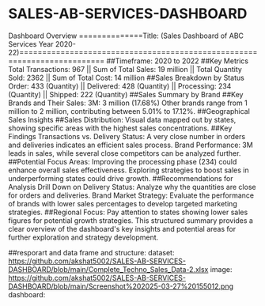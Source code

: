 # SALES-AB-SERVICES-DASHBOARD

Dashboard Overview
==============Title: (Sales Dashboard of ABC Services Year 2020-22)=========================================================================
##Timeframe: 2020 to 2022
##Key Metrics
Total Transactions: 967 || Sum of Total Sales: 19 million || Total Quantity Sold: 2362 || Sum of Total Cost: 14 million
##Sales Breakdown by Status Order: 433 (Quantity) || Delivered: 428 (Quantity) || Processing: 234 (Quantity) || Shipped: 222 (Quantity)
##Sales Summary by Brand
##Key Brands and Their Sales:
3M: 3 million (17.68%)
Other brands range from 1 million to 2 million, contributing between 5.01% to 17.12%.
##Geographical Sales Insights
##Sales Distribution:
Visual data mapped out by states, showing specific areas with the highest sales concentrations.
##Key Findings
Transactions vs. Delivery Status: A very close number in orders and deliveries indicates an efficient sales process.
Brand Performance: 3M leads in sales, while several close competitors can be analyzed further.
##Potential Focus Areas:
Improving the processing phase (234) could enhance overall sales effectiveness.
Exploring strategies to boost sales in underperforming states could drive growth.
##Recommendations for Analysis
Drill Down on Delivery Status: Analyze why the quantities are close for orders and deliveries.
Brand Market Strategy: Evaluate the performance of brands with lower sales percentages to develop targeted marketing strategies.
##Regional Focus: Pay attention to states showing lower sales figures for potential growth strategies.
This structured summary provides a clear overview of the dashboard's key insights and potential areas for further exploration and strategy development.

##resporart and data frame and structure:
dataset: https://github.com/akshat5002/SALES-AB-SERVICES-DASHBOARD/blob/main/Complete_Techno_Sales_Data-2.xlsx
image:  https://github.com/akshat5002/SALES-AB-SERVICES-DASHBOARD/blob/main/Screenshot%202025-03-27%20155012.png
dashboard: 
